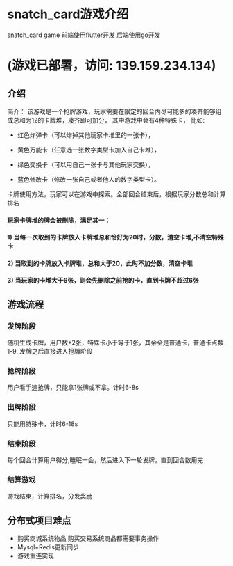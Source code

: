 # snatch_card游戏介绍
snatch_card game
前端使用flutter开发
后端使用go开发

# (游戏已部署，访问: 139.159.234.134)
## 介绍

简介： 该游戏是一个抢牌游戏，玩家需要在限定的回合内尽可能多的凑齐能够组成总和为12的卡牌堆，凑齐即可加分，
其中游戏中会有4种特殊卡， 比如:

- 红色炸弹卡（可以炸掉其他玩家卡堆里的一张卡），

- 黄色万能卡（任意选一张数字类型卡加入自己卡堆），

- 绿色交换卡（可以用自己一张卡与其他玩家交换），

- 蓝色修改卡（修改一张自己或者他人的数字类型卡）。

卡牌使用方法，玩家可以在游戏中探索。全部回合结束后，根据玩家分数总和计算排名

#### 玩家卡牌堆的牌会被删除，满足其一：

#### 1) 当每一次取到的卡牌放入卡牌堆总和恰好为20时，分数，清空卡堆,不清空特殊卡

#### 2) 当取到的卡牌放入卡牌堆，总和大于20，此时不加分数，清空卡堆

#### 3) 当玩家的卡堆大于6张，则会先删除之前抢的卡，直到卡牌不超过6张

## 游戏流程

### 发牌阶段

随机生成卡牌，用户数+2张，特殊卡小于等于1张，其余全是普通卡，普通卡点数1-9.
发牌之后直接进入抢牌阶段

### 抢牌阶段

用户看手速抢牌，只能拿1张牌或不拿。计时6-8s

### 出牌阶段

只能用特殊卡，计时6-18s

### 结束阶段

每个回合计算用户得分,睡眠一会，然后进入下一轮发牌，直到回合数用完

### 结算游戏

游戏结束，计算排名，分发奖励


## 分布式项目难点

- 购买商城系统物品,购买交易系统商品都需要事务操作
- Mysql+Redis更新同步
- 游戏重连实现
